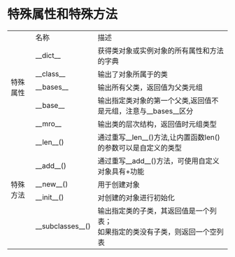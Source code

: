 # 特殊属性和特殊方法

<table>
    <tr>
        <td></td> 
        <td>名称 </td> 
        <td>描述 </td> 
   </tr>
   <tr>
     <td rowspan="5">特殊属性</td>
     <td>__dict__</td>
     <td>获得类对象或实例对象的所有属性和方法的字典</td>
</tr>
<tr>
    <td>__class__</td>
<td> 输出了对象所属于的类</td>
</tr>
<tr>
<td>__bases__</td>
<td>输出所有父类，返回值为父类元组</td>
</tr>
<td>__base__</td>
<td>输出指定类对象的第一个父类,返回值不是元组，注意与__bases__区分</td>
<tr>
<td>__mro__</td>
<td>输出类的层次结构，返回值时元组类型</td>
</tr>
    <tr>
        <td rowspan="5">特殊方法</td>    
  		 <td>__len__()</td> 
      	 <td>通过重写__len__()方法,让内置函数len()的参数可以是自定义的类型</td>
    </tr>
    <tr>
        <td>__add__()</td> 
        <td>通过重写__add__()方法，可使用自定义对象具有+功能</td>    
    </tr>
    <tr>
        <td>__new__()</td> 
        <td>用于创建对象</td>    
    </tr>
    <tr>
        <td>__init__()</td> 
        <td>对创建的对象进行初始化</td>    
    </tr>
<tr>
<td>__subclasses__()</td>
<td>输出指定类的子类，其返回值是一个列表；<br>
如果指定的类没有子类，则返回一个空列表</td></tr>
</table>